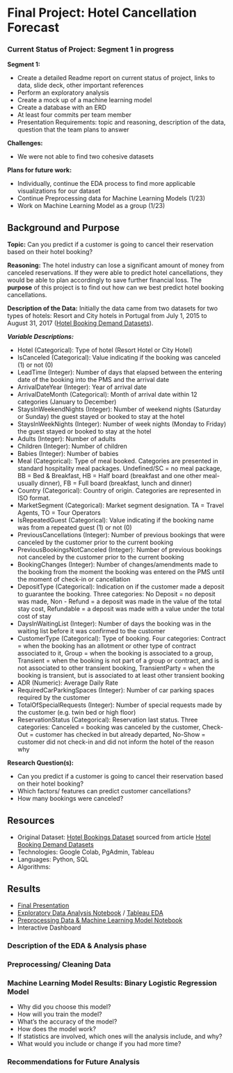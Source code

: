 # Final Project: Hotel Cancellation Forecast 

### Current Status of Project: Segment 1 in progress

**Segment 1:**
- Create a detailed Readme report on current status of project, links to data, slide deck, other important references
- Perform an exploratory analysis
- Create a mock up of a machine learning model
- Create a database with an ERD
- At least four commits per team member 
- Presentation Requirements: topic and reasoning, description of the data, question that the team plans to answer 

**Challenges:**
- We were not able to find two cohesive datasets 

**Plans for future work:**
- Individually, continue the EDA process to find more applicable visualizations for our dataset
- Continue Preprocessing data for Machine Learning Models (1/23)
- Work on Machine Learning Model as a group (1/23)


## Background and Purpose 
**Topic:** Can you predict if a customer is going to cancel their reservation based on their hotel booking?

**Reasoning:** The hotel industry can lose a significant amount of money from canceled reservations. If they were able to predict hotel cancellations, they would be able to plan accordingly to save further financial loss. The **purpose** of this project is to find out how can we best predict hotel booking cancellations. 

**Description of the Data:** Initially the data came from two datasets for two types of hotels: Resort and City hotels in Portugal from July 1, 2015 to August 31, 2017 ([Hotel Booking Demand Datasets](https://www.sciencedirect.com/science/article/pii/S2352340918315191)).

***Variable Descriptions:*** 
- Hotel (Categorical): Type of hotel (Resort Hotel or City Hotel)
- IsCanceled (Categorical): Value indicating if the booking was canceled (1) or not (0)
- LeadTime (Integer): Number of days that elapsed between the entering date of the booking into the PMS and the arrival date
- ArrivalDateYear (Integer): Year of arrival date
- ArrivalDateMonth (Categorical): Month of arrival date within 12 categories (January to December)
- StaysInWeekendNights (Integer): Number of weekend nights (Saturday or Sunday) the guest stayed or booked to stay at the hotel
- StaysInWeekNights (Integer): Number of week nights (Monday to Friday) the guest stayed or booked to stay at the hotel
- Adults (Integer): Number of adults
- Children (Integer): Number of children
- Babies (Integer): Number of babies
- Meal (Categorical): Type of meal booked. Categories are presented in standard hospitality meal packages. Undefined/SC = no meal package, BB = Bed & Breakfast, HB = Half board (breakfast and one other meal-usually dinner), FB = Full board (breakfast, lunch and dinner)
- Country (Categorical): Country of origin. Categories are represented in ISO format.
- MarketSegment (Categorical): Market segment designation. TA = Travel Agents, TO = Tour Operators
- IsRepeatedGuest (Categorical): Value indicating if the booking name was from a repeated guest (1) or not (0)
- PreviousCancellations (Integer): Number of previous bookings that were canceled by the customer prior to the current booking
- PreviousBookingsNotCanceled (Integer): Number of previous bookings not canceled by the customer prior to the current booking
- BookingChanges (Integer): Number of changes/amendments made to the booking from the moment the booking was entered on the PMS until the moment of check-in or cancellation
- DepositType (Categorical): Indication on if the customer made a deposit to guarantee the booking. Three categories: No Deposit = no deposit was made, Non - Refund = a deposit was made in the value of the total stay cost, Refundable = a deposit was made with a value under the total cost of stay
- DaysInWaitingList (Integer): Number of days the booking was in the waiting list before it was confirmed to the customer
- CustomerType (Categorical): Type of booking. Four categories: Contract = when the booking has an allotment or other type of contract associated to it, Group = when the booking is associated to a group, Transient = when the booking is not part of a group or contract, and is not associated to other transient booking, TransientParty = when the booking is transient, but is associated to at least other transient booking
- ADR (Numeric): Average Daily Rate
- RequiredCarParkingSpaces (Integer): Number of car parking spaces required by the customer
- TotalOfSpecialRequests (Integer): Number of special requests made by the customer (e.g. twin bed or high floor)
- ReservationStatus (Categorical): Reservation last status. Three categories: Canceled = booking was canceled by the customer, Check-Out = customer has checked in but already departed, No-Show = customer did not check-in and did not inform the hotel of the reason why


**Research Question(s):**
- Can you predict if a customer is going to cancel their reservation based on their hotel booking?
- Which factors/ features can predict customer cancellations?
- How many bookings were canceled? 


## Resources
- Original Dataset: [Hotel Bookings Dataset](https://www.kaggle.com/datasets/jessemostipak/hotel-booking-demand) sourced from article [Hotel Booking Demand Datasets](https://www.sciencedirect.com/science/article/pii/S2352340918315191)
- Technologies: Google Colab, PgAdmin, Tableau
- Languages: Python, SQL
- Algorithms: 

## Results
- [Final Presentation](https://docs.google.com/presentation/d/1HDH8MzOXkqZIBVwwQJ9A0n3o-WJ2LfAWJDuUSSZJil4/edit?usp=share_link)
- [Exploratory Data Analysis Notebook](https://github.com/abrodyyy/Hotel_Repo/blob/main/Hotel_ExploratoryAnalysis.ipynb) / [Tableau EDA](https://public.tableau.com/app/profile/alexandra.brody/viz/Hotel_Bookings_EDA/HotelBookingsExploratoryDataAnalysis?publish=yes)
- [Preprocessing Data &  Machine Learning Model Notebook](https://github.com/abrodyyy/Hotel_Repo/blob/main/Hotels_Preprocessing_MLModel.ipynb)
- Interactive Dashboard

### Description of the EDA & Analysis phase 

### Preprocessing/ Cleaning Data

### Machine Learning Model Results: Binary Logistic Regression Model
- Why did you choose this model?
- How will you train the model?
- What’s the accuracy of the model?
- How does the model work?
- If statistics are involved, which ones will the analysis include, and why?
- What would you include or change if you had more time?

### Recommendations for Future Analysis
